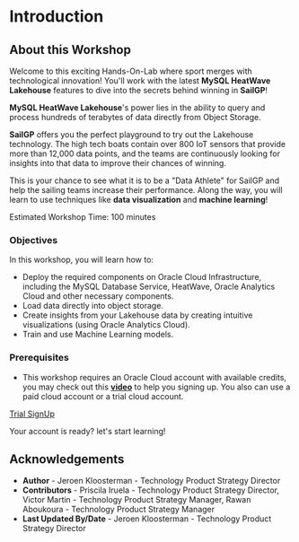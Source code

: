 # Introduction

<!--![Intro Banner](./images/Intro.png)-->

## About this Workshop

Welcome to this exciting Hands-On-Lab where sport merges with technological innovation! You'll work with the latest **MySQL HeatWave Lakehouse** features to dive into the secrets behind winning in **SailGP**!

**MySQL HeatWave Lakehouse**'s power lies in the ability to query and process hundreds of terabytes of data directly from Object Storage. 

**SailGP** offers you the perfect playground to try out the Lakehouse technology. The high tech boats contain over 800 IoT sensors that provide more than 12,000 data points, and the teams are continuously looking for insights into that data to improve their chances of winning.

This is your chance to see what it is to be a "Data Athlete" for SailGP and help the sailing teams increase their performance. Along the way, you will learn to use techniques like **data visualization** and **machine learning**!

[](youtube:Z-2HT1PGEq8)

Estimated Workshop Time: 100 minutes

### Objectives

In this workshop, you will learn how to:
- Deploy the required components on Oracle Cloud Infrastructure, including the MySQL Database Service, HeatWave, Oracle Analytics Cloud and other necessary components.
- Load data directly into object storage.
- Create insights from your Lakehouse data by creating intuitive visualizations (using Oracle Analytics Cloud).
- Train and use Machine Learning models.

### Prerequisites

-  This workshop requires an Oracle Cloud account with available credits, you may check out this **[video](https://www.youtube.com/watch?v=4U-0SumNz6w)** to help you signing up. You also can use a paid cloud account or a trial cloud account.
  
[Trial SignUp](youtube:4U-0SumNz6w)


Your account is ready? let's start learning!

## Acknowledgements
- **Author** - Jeroen Kloosterman - Technology Product Strategy Director
- **Contributors** - Priscila Iruela - Technology Product Strategy Director, Victor Martin - Technology Product Strategy Manager, Rawan Aboukoura - Technology Product Strategy Manager
- **Last Updated By/Date** - Jeroen Kloosterman - Technology Product Strategy Director
